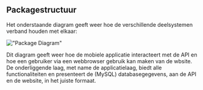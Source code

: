## Packagestructuur

Het onderstaande diagram geeft weer hoe de verschillende deelsystemen verband houden met elkaar:

!["Package Diagram"](assets/Packagestructuur.png)

Dit diagram geeft weer hoe de mobiele applicatie interacteert met de API en hoe een gebruiker via een webbrowser gebruik kan maken van de wbsite. De onderliggende laag, met name de applicatielaag, biedt alle functionaliteiten en presenteert de (MySQL) databasegegevens, aan de API en de website, in het juiste formaat.
